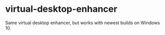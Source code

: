 # virtual-desktop-enhancer
Same virtual desktop enhancer, but works with newest builds on Windows 10.

